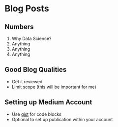 # Blog Posts

## Numbers

1. Why Data Science?
2. Anything
3. Anything
4. Anything

## Good Blog Qualities

* Get it reviewed
* Limit scope (this will be important for me)

## Setting up Medium Account

* Use [gist](gist.github.com) for code blocks
* Optional to set up publication within your account
